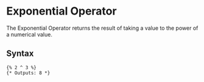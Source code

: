 Exponential Operator
==================
The Exponential Operator returns the result of taking a value to the power of a numerical value.

Syntax
--------------
```
{% 2 ^ 3 %}
{* Outputs: 8 *}
```